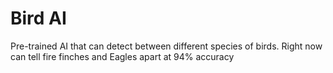 # Bird AI
Pre-trained AI that can detect between different species of birds. Right now can tell fire finches and Eagles apart at 94% accuracy